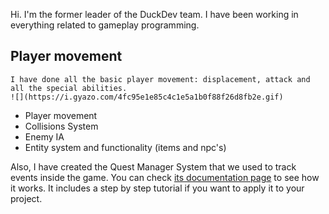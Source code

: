  Hi. I'm the former leader of the DuckDev team. I have been working in everything related to gameplay programming.
 
 ## Player movement
   
    I have done all the basic player movement: displacement, attack and all the special abilities.
    ![](https://i.gyazo.com/4fc95e1e85c4c1e5a1b0f88f26d8fb2e.gif)   
 
   * Player movement
   * Collisions System
   * Enemy IA
   * Entity system and functionality (items and npc's)
   
   Also, I have created the Quest Manager System that we used to track events inside the game. You can check [its documentation page](https://carcasanchez.github.io/QuestManager/) to see how it works. It includes a step by step tutorial if you want to apply it to your project.
